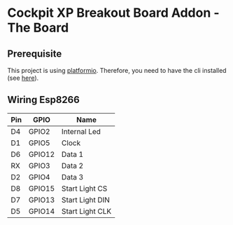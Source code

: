 # Cockpit XP Breakout Board Addon - The Board

## Prerequisite

This project is using [platformio](https://platformio.org/).
Therefore, you need to have the cli installed (see [here](https://platformio.org/install/cli)).

## Wiring Esp8266

| Pin | GPIO   | Name            |
|-----|--------|-----------------|
| D4  | GPIO2  | Internal Led    |
| D1  | GPIO5  | Clock           |
| D6  | GPIO12 | Data 1          |
| RX  | GPIO3  | Data 2          |
| D2  | GPIO4  | Data 3          |
| D8  | GPIO15 | Start Light CS  |
| D7  | GPIO13 | Start Light DIN |
| D5  | GPIO14 | Start Light CLK |